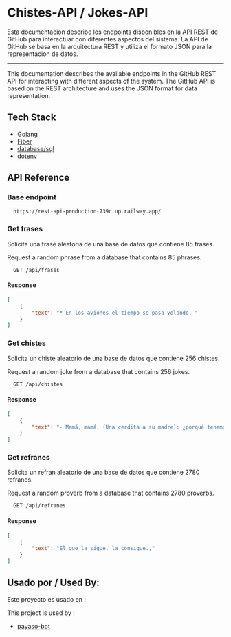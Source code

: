 
# Chistes-API / Jokes-API

Esta documentación describe los endpoints disponibles en la API REST de GitHub para interactuar con diferentes aspectos del sistema. La API de GitHub se basa en la arquitectura REST y utiliza el formato JSON para la representación de datos.

---


This documentation describes the available endpoints in the GitHub REST API for interacting with different aspects of the system. The GitHub API is based on the REST architecture and uses the JSON format for data representation.


 
## Tech Stack

* Golang
* [Fiber](https://docs.gofiber.io/)
* [database/sql](https://pkg.go.dev/database/sql)
* [dotenv](https://pkg.go.dev/poseur.com/dotenv)


## API Reference

### Base endpoint

```http
  https://rest-api-production-739c.up.railway.app/
```

### Get frases


Solicita una frase aleatoria de una base de datos que contiene 85 frases.

Request a random phrase from a database that contains 85 phrases.

```http
  GET /api/frases
```

#### Response
```json
[
    {
        "text": "* En los aviones el tiempo se pasa volando. "
    }
]
```

### Get chistes


Solicita un chiste aleatorio de una base de datos que contiene 256 chistes.

Request a random joke from a database that contains 256 jokes.

```http
  GET /api/chistes
```

#### Response
```json
[
    {
        "text": "- Mamá, mamá, (Una cerdita a su madre): ¿porqué tenemos una raja abajo? Por que si la tuvieras arriba serías una alcancía. "
    }
]
```

### Get refranes

Solicita un refran aleatorio de una base de datos que contiene 2780 refranes.

Request a random proverb from a database that contains 2780 proverbs.

```http
  GET /api/refranes
```

#### Response
```json
[
    {
        "text": "El que la sigue, la consigue.,"
    }
]
```



## Usado por / Used By:

Este proyecto es usado en :

This project is used by :

- [payaso-bot](https://github.com/liensanchez/bot-golang)


